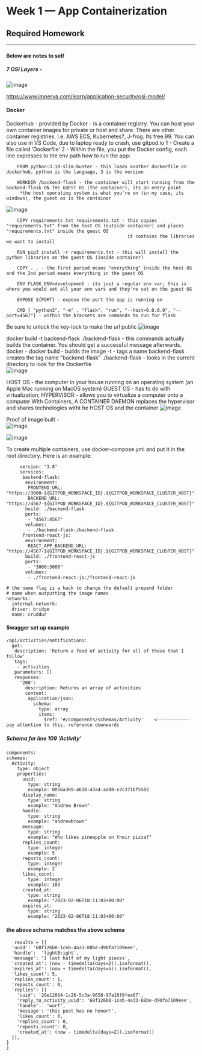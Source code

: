 # Week 1 — App Containerization
  ## Required Homework


-----------------------------------------------------------------------------------------------------------------------------------
#### Below are notes to self 


 ##### 7 OSI Layers - 
   ![image](https://user-images.githubusercontent.com/97846441/221713217-e404e871-3b94-447a-bfc2-7707bd34bcce.png)
    
 https://www.imperva.com/learn/application-security/osi-model/
       
 
 #### Docker
 Dockerhub - provided by Docker - is a container registry. You can host your own container images for private or host and share. 
 There are other container registries. I.e. AWS ECS, Kubernetes?, J-frog. Its free.99. You can also use in VS Code, due to laptop ready to crash, use gitpod.io
   1 - Create a file called 'Dockerfile'
   2 - Within the file, you put the Docker config, each line expresses to the env path how to run the app:
        
        FROM python:3.10-slim-buster - this loads another dockerfile on dockerhub, python is the language, 3 is the version

        WORKDIR /backend-flask - the container will start running from the backend-flask ON THE GUEST OS (the container), its an entry point
         *the host operating system is what you're on (in my case, its windows), the guest os is the container
   ![image](https://user-images.githubusercontent.com/97846441/221714412-279c0b87-d709-44b9-aa48-809dbf560b04.png)

        COPY requirements.txt requirements.txt - this copies "requirements.txt" from the host OS (outside container) and places "requirements.txt" inside the guest OS
                                                 it contains the libraries we want to install
                                                 
        RUN pip3 install -r requirements.txt - this will install the python libraries on the guest OS (inside container)

        COPY . . - the first period means "everything" inside the host OS and the 2nd period means everything in the guest OS 

        ENV FLASK_ENV=development - its just a regular env var; this is where you would set all your env vars and they're set on the guest OS

        EXPOSE ${PORT} - expose the port the app is running on 
        
        CMD [ "python3", "-m" , "flask", "run", "--host=0.0.0.0", "--port=4567"] - within the brackets are commands to run for flask


   Be sure to unlock the key-lock to make the url public
   ![image](https://user-images.githubusercontent.com/97846441/221718804-e4e22f80-e345-4b6d-be7b-b30195231f2a.png)
   
   docker build -t  backend-flask ./backend-flask - this commands actually builds the container. You should get a successful message afterwards.
    docker - docker
    build - builds the image
    -t - tags a name
    backend-flask creates the tag name "backend-flask"
    ./backend-flask - looks in the current directory to look for the Dockerfile    
   ![image](https://user-images.githubusercontent.com/97846441/221720231-7e2b35be-d615-45f7-9592-f2c263a29b60.png)
   
   HOST OS - the computer in your house running on an operating system (an Apple Mac running on MacOS system)
   GUEST OS - has to do with virtualization; 
   HYPERVISOR - allows you to virtualize a computer onto a computer
   With Containers, A CONTAINER DAEMON replaces the hypervisor and shares technologies witht he HOST OS and the container 
   ![image](https://user-images.githubusercontent.com/97846441/221722415-e3d87ad3-c541-4f14-92e0-a64ce7542ac3.png)
   
   Proof of image built -    
   ![image](https://user-images.githubusercontent.com/97846441/221723096-b08e8d24-6c60-4d41-a485-23bf9dc07b34.png) 
   
   ![image](https://user-images.githubusercontent.com/97846441/221723185-2e913fa4-3e64-43b6-9d88-0eb03dc966cb.png)


   To create multiple containers, use docker-compose.yml and put it in the root directory. Here is an example:
         
         version: "3.8"
         services:
          backend-flask:
           environment:
            FRONTEND_URL: "https://3000-${GITPOD_WORKSPACE_ID}.${GITPOD_WORKSPACE_CLUSTER_HOST}"
            BACKEND_URL: "https://4567-${GITPOD_WORKSPACE_ID}.${GITPOD_WORKSPACE_CLUSTER_HOST}"
           build: ./backend-flask
           ports:
            - "4567:4567"
           volumes:
            - ./backend-flask:/backend-flask
          frontend-react-js:
           environment:
            REACT_APP_BACKEND_URL: "https://4567-${GITPOD_WORKSPACE_ID}.${GITPOD_WORKSPACE_CLUSTER_HOST}"
           build: ./frontend-react-js
           ports:
            - "3000:3000"
           volumes:
            - ./frontend-react-js:/frontend-react-js

    # the name flag is a hack to change the default prepend folder
    # name when outputting the image names
    networks: 
      internal-network:
      driver: bridge
      name: cruddur

   
 #### Swagger set up example 
    /api/activities/notifications:
      get:
       description: 'Return a feed of activity for all of those that I follow'
       tags:
        - activities
       parameters: []
       responses:
         '200':
           description: Returns an array of activities
           content:
            application/json:
              schema:
                type: array
                items:
                  $ref: '#/components/schemas/Activity'    <------------ pay attention to this, reference downwards
            
            
  ##### Schema for line 109 'Activity' 
    components:
    schemas:
      Activity:
        type: object
        properties:
          uuid:
            type: string
            example: 0056a369-4618-43a4-ad88-e7c371bf5582
          display_name:
            type: string
            example: "Andrew Brown"
          handle:
            type: string
            example: "andrewbrown"
          message:
            type: string
            example: "Who likes pineapple on their pizza?"
          replies_count:
            type: integer
            example: 5
          reposts_count:
            type: integer
            example: 2
          likes_count:
            type: integer
            example: 103
          created_at:
            type: string
            example: "2023-02-06T18:11:03+00:00"
          expires_at:
            type: string
            example: "2023-02-06T18:11:03+00:00"

   
   #### the above schema matches the above schema
       results = [{
      'uuid': '68f126b0-1ceb-4a33-88be-d90fa7109eee',
      'handle':  'lightBright',
      'message': 'I lost half of my light pieces',
      'created_at': (now - timedelta(days=2)).isoformat(),
      'expires_at': (now + timedelta(days=5)).isoformat(),
      'likes_count': 5,
      'replies_count': 1,
      'reposts_count': 0,
      'replies': [{
        'uuid': '26e12864-1c26-5c3a-9658-97a10f8fea67',
        'reply_to_activity_uuid': '68f126b0-1ceb-4a33-88be-d90fa7109eee',
        'handle':  'worf',
        'message': 'this post has no honor!',
        'likes_count': 0,
        'replies_count': 0,
        'reposts_count': 0,
        'created_at': (now - timedelta(days=2)).isoformat()
      }],
    }
    ]

